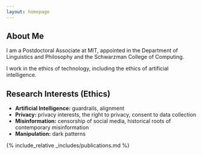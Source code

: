 ```yaml
---
layout: homepage
---
```


## About Me

I am a Postdoctoral Associate at MIT, appointed in the Department of Linguistics and Philosophy and the Schwarzman College of Computing.

I work in the ethics of technology, including the ethics of artificial intelligence.

## Research Interests (Ethics)

- **Artificial Intelligence:** guardrails, alignment
- **Privacy:** privacy interests, the right to privacy, consent to data collection
- **Misinformation:** censorship of social media, historical roots of contemporary misinformation
- **Manipulation:** dark patterns

{% include_relative _includes/publications.md %}